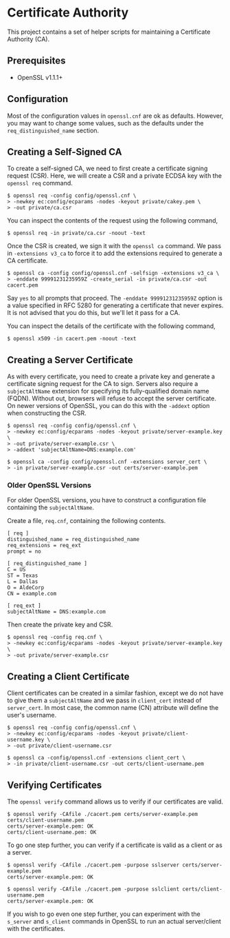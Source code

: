 # Certificate Authority

This project contains a set of helper scripts for maintaining a Certificate
Authority (CA).


## Prerequisites

* OpenSSL v1.1.1+


## Configuration

Most of the configuration values in `openssl.cnf` are ok as defaults. However,
you may want to change some values, such as the defaults under the
`req_distinguished_name` section.


## Creating a Self-Signed CA

To create a self-signed CA, we need to first create a certificate signing
request (CSR). Here, we will create a CSR and a private ECDSA key with the
`openssl req` command.

```
$ openssl req -config config/openssl.cnf \
> -newkey ec:config/ecparams -nodes -keyout private/cakey.pem \
> -out private/ca.csr
```

You can inspect the contents of the request using the following command,

```
$ openssl req -in private/ca.csr -noout -text
```

Once the CSR is created, we sign it with the `openssl ca` command. We pass in
`-extensions v3_ca` to force it to add the extensions required to generate a CA
certificate.

```
$ openssl ca -config config/openssl.cnf -selfsign -extensions v3_ca \
> -enddate 99991231235959Z -create_serial -in private/ca.csr -out cacert.pem
```

Say `yes` to all prompts that proceed. The `-enddate 99991231235959Z` option is
a value specified in RFC 5280 for generating a certificate that never expires.
It is not advised that you do this, but we'll let it pass for a CA.

You can inspect the details of the certificate with the following command,

```
$ openssl x509 -in cacert.pem -noout -text
```


## Creating a Server Certificate

As with every certificate, you need to create a private key and generate a
certificate signing request for the CA to sign. Servers also require a
`subjectAltName` extension for specifying its fully-qualified domain name
(FQDN). Without out, browsers will refuse to accept the server certificate. On
newer versions of OpenSSL, you can do this with the `-addext` option when
constructing the CSR.

```
$ openssl req -config config/openssl.cnf \
> -newkey ec:config/ecparams -nodes -keyout private/server-example.key \
> -out private/server-example.csr \
> -addext 'subjectAltName=DNS:example.com'

$ openssl ca -config config/openssl.cnf -extensions server_cert \
> -in private/server-example.csr -out certs/server-example.pem
```


### Older OpenSSL Versions

For older OpenSSL versions, you have to construct a configuration file
containing the `subjectAltName`.

Create a file, `req.cnf`, containing the following contents.

```
[ req ]
distinguished_name = req_distinguished_name
req_extensions = req_ext
prompt = no

[ req_distinguished_name ]
C = US
ST = Texas
L = Dallas
O = AldeCorp
CN = example.com

[ req_ext ]
subjectAltName = DNS:example.com
```

Then create the private key and CSR.

```
$ openssl req -config req.cnf \
> -newkey ec:config/ecparams -nodes -keyout private/server-example.key \
> -out private/server-example.csr
```


## Creating a Client Certificate

Client certificates can be created in a similar fashion, except we do not have
to give them a `subjectAltName` and we pass in `client_cert` instead of
`server_cert`. In most case, the common name (CN) attribute will define the
user's username.

```
$ openssl req -config config/openssl.cnf \
> -newkey ec:config/ecparams -nodes -keyout private/client-username.key \
> -out private/client-username.csr

$ openssl ca -config/openssl.cnf -extensions client_cert \
> -in private/client-username.csr -out certs/client-username.pem
```


## Verifying Certificates

The `openssl verify` command allows us to verify if our certificates are valid.

```
$ openssl verify -CAfile ./cacert.pem certs/server-example.pem certs/client-username.pem
certs/server-example.pem: OK
certs/client-username.pem: OK
```

To go one step further, you can verify if a certificate is valid as a client or
as a server.

```
$ openssl verify -CAfile ./cacert.pem -purpose sslserver certs/server-example.pem
certs/server-example.pem: OK
```

```
$ openssl verify -CAfile ./cacert.pem -purpose sslclient certs/client-username.pem
certs/server-example.pem: OK
```

If you wish to go even one step further, you can experiment with the `s_server`
and `s_client` commands in OpenSSL to run an actual server/client with the
certificates.

